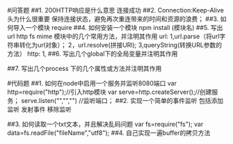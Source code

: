 #问答题
##1. 200HTTP响应是什么意思
	连接成功
##2. Connection:Keep-Alive头为什么很重要
	保持连接状态，避免再次重连带来的时间和资源的浪费；
##3. 如何导入一个模块
	require
##4. 如何安装一个模块
	npm install (模块名)
##5. 写出 url http fs mime 模块中的几个常用方法，并注明其作用
	url:
		1,url.parse（将url字符串转化为url对象）；
		2，url.resolve(拼接URl);
		3,queryString(转换URL参数的方法）
	http:
		1,
##6. 写出几个global下的全局变量并注明其作用
	
##7. 写出几个process 下的几个属性或方法并注明其作用
	
 
 
#代码题
##1. 如何在node中启用一个服务并监听8080端口
	var http=require("http");//引入http模块
	var serve=http.createServer();//创建服务；
	serve.listen("","","") //监听端口；
##2. 实现一个简单的事件监听 包括添加监听  发射事件 移除监听

##3. 如何读取一个txt文本，并且解决乱码问题
	var fs=require("fs");
	var data=fs.readFile("fileName","utf8");
##4. 自己实现一遍buffer的拷贝方法

